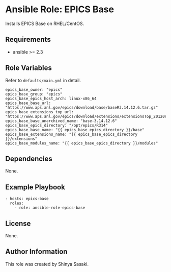# Ansible Role: EPICS Base

Installs EPICS Base on RHEL/CentOS.

## Requirements

- ansible >= 2.3

## Role Variables
Refer to `defaults/main.yml` in detail.
```
epics_base_owner: "epics"
epics_base_group: "epics"
epics_base_epics_host_arch: linux-x86_64
epics_base_base_url: "https://www.aps.anl.gov/epics/download/base/baseR3.14.12.6.tar.gz"
epics_base_extensions_top_url: "https://www.aps.anl.gov/epics/download/extensions/extensionsTop_20120904.tar.gz"
epics_base_base_unarchived_name: "base-3.14.12.6"
epics_base_epics_directory: "/opt/epics/R314"
epics_base_base_name: "{{ epics_base_epics_directory }}/base"
epics_base_extensions_name: "{{ epics_base_epics_directory }}/extensions"
epics_base_modules_name: "{{ epics_base_epics_directory }}/modules"
```

## Dependencies

None.

## Example Playbook
```
- hosts: epics-base
  roles:
    - role: ansible-role-epics-base
```

## License

None.

## Author Information

This role was created by Shinya Sasaki.
